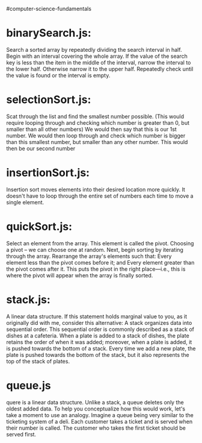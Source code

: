 #computer-science-fundamentals

# binarySearch.js: 
Search a sorted array by repeatedly dividing the search interval in half. Begin with an interval covering the whole array. If the value of the search key is less than the item in the middle of the interval, narrow the interval to the lower half. Otherwise narrow it to the upper half. Repeatedly check until the value is found or the interval is empty.

# selectionSort.js: 
Scat through the list and find the smallest number possible. (This would require looping through and checking which number is greater than 0, but smaller than all other numbers)
We would then say that this is our 1st number. We would then loop through and check which number is bigger than this smallest number, but smaller than any other number. This would then be our second number

# insertionSort.js: 
Insertion sort moves elements into their desired location more quickly. It doesn't have to loop through the entire set of numbers each time to move a single element.

# quickSort.js: 
Select an element from the array. This element is called the pivot. Choosing a pivot – we can choose one at random. Next, begin sorting by iterating through the array. Rearrange the array's elements such that: Every element less than the pivot comes before it; and Every element greater than the pivot comes after it. This puts the pivot in the right place—i.e., this is where the pivot will appear when the array is finally sorted.

# stack.js:
A linear data structure. If this statement holds marginal value to you, as it originally did with me, consider this alternative: A stack organizes data into sequential order. This sequential order is commonly described as a stack of dishes at a cafeteria. When a plate is added to a stack of dishes, the plate retains the order of when it was added; moreover, when a plate is added, it is pushed towards the bottom of a stack. Every time we add a new plate, the plate is pushed towards the bottom of the stack, but it also represents the top of the stack of plates. 

# queue.js 
quere is a linear data structure. Unlike a stack, a queue deletes only the oldest added data.  To help you conceptualize how this would work, let's take a moment to use an analogy. Imagine a queue being very similar to the ticketing system of a deli. Each customer takes a ticket and is served when their number is called. The customer who takes the first ticket should be served first.
